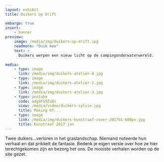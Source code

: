 ```yaml
---
layout: exhibit
title: Duikers op Drift

embargo: true
insert:
    - banner
preview: 
    image: /media/img/duikers-op-drift.jpg
    readmore: "Duik mee"
    text: >
      Duikers werpen een nieuw licht op de campingonderwaterwereld.
        
media:
    - type: image
      link: /media/img/duikers-atelier-0.jpg
    - type: image
      link: /media/img/duikers-atelier-2.jpg
    - type: image
      link: /media/img/duikers-atelier-3.jpg
    - type: youtube
      code: adg9FS5ZsOs
      view: /media/video/duikers-sylvie.jpg
      title: Making Of...
    - type: image
      link: /media/img/duikers-kunstraaf-cover-201701-600px.jpg
      title: Kunstraaf 2017-jan
---
```


Twee duikers...verloren in het graslandschap. Niemand noteerde hun verhaal en dat prikkelt de fantasie. Bedenk je eigen versie over hoe ze hier terechtgekomen zijn en bezorg het ons. De mooiste verhalen worden op de site gezet.
